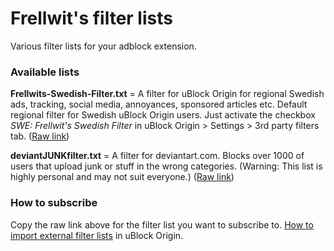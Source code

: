 # Frellwit's filter lists
Various filter lists for your adblock extension. 

### Available lists

**Frellwits-Swedish-Filter.txt** = A filter for uBlock Origin for regional Swedish ads, tracking, social media, annoyances, sponsored articles etc. Default regional filter for Swedish uBlock Origin users. Just activate the checkbox *SWE: Frellwit's Swedish Filter* in uBlock Origin > Settings > 3rd party filters tab. ([Raw link](https://raw.githubusercontent.com/lassekongo83/Frellwits-filter-lists/master/Frellwits-Swedish-Filter.txt))

**deviantJUNKfilter.txt** = A filter for deviantart.com. Blocks over 1000 of users that upload junk or stuff in the wrong categories. (Warning: This list is highly personal and may not suit everyone.) ([Raw link](https://raw.githubusercontent.com/lassekongo83/Frellwits-filter-lists/master/deviantJUNKfilter.txt))

### How to subscribe
Copy the raw link above for the filter list you want to subscribe to. [How to import external filter lists](https://github.com/gorhill/uBlock/wiki/Filter-lists-from-around-the-web) in uBlock Origin.
